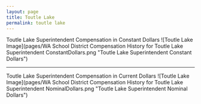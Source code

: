 ```yaml
---
layout: page
title: Toutle Lake
permalink: toutle lake
---
```



Toutle Lake Superintendent Compensation in Constant Dollars
![Toutle Lake Image](pages/WA School District Compensation History for Toutle Lake Superintendent ConstantDollars.png "Toutle Lake Superintendent Constant Dollars")
___

Toutle Lake Superintendent Compensation in Current Dollars
![Toutle Lake Image](pages/WA School District Compensation History for Toutle Lake Superintendent NominalDollars.png "Toutle Lake Superintendent Nominal Dollars")
